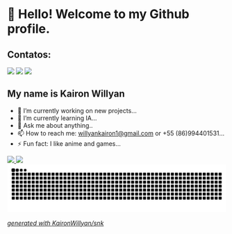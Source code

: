 # 👋 Hello! Welcome to my Github profile.
## Contatos:

<div>
<a href="https://instagram.com/kairon_willyan" target="_blank"><img loading="lazy" src="https://img.shields.io/badge/-Instagram-%23E4405F?style=for-the-badge&logo=instagram&logoColor=white" target="_blank"></a>
<a href = "mailto:willyankairon1@gmail.com"><img loading="lazy" src="https://img.shields.io/badge/Gmail-D14836?style=for-the-badge&logo=gmail&logoColor=white" target="_blank"></a>
<a href="https://www.linkedin.com/in/kairon-willyan-ribeiro-de-melo-91886a1b2" target="_blank"><img loading="lazy" src="https://img.shields.io/badge/-LinkedIn-%230077B5?style=for-the-badge&logo=linkedin&logoColor=white" target="_blank"></a>   
</div>

## My name is Kairon Willyan

- 🔭 I’m currently working on new projects...
- 🌱 I’m currently learning IA...
- 💬 Ask me about anything..
- 📫 How to reach me: <a>willyankairon1@gmail.com</a> or +55 (86)994401531...
- ⚡ Fun fact: I like anime and games...

<div>
<a href="https://github.com/KaironWillyan">
<img loading="lazy" height="180em" src="https://github-readme-stats.vercel.app/api/top-langs/?username=KaironWillyan&layout=compact&langs_count=7&theme=dracula"/>
<img loading="lazy" height="180em" src="https://github-readme-stats.vercel.app/api?username=KaironWillyan&show_icons=true&theme=dracula&include_all_commits=true&count_private=true"/>
</div>

<picture>
  <source media="(prefers-color-scheme: dark)" srcset="https://raw.githubusercontent.com/KaironWillyan/KaironWillyan/output/github-contribution-grid-snake-dark.svg">
  <source media="(prefers-color-scheme: light)" srcset="https://raw.githubusercontent.com/KaironWillyan/KaironWillyan/output/github-contribution-grid-snake.svg">
  <img alt="github contribution grid snake animation" src="https://raw.githubusercontent.com/KaironWillyan/KaironWillyan/output/github-contribution-grid-snake.svg">
</picture>

_generated with [KaironWillyan/snk](https://github.com/KaironWillyan/KaironWillyan)_


<!--### Hi there 👋
**KaironWillyan/KaironWillyan** is a ✨ _special_ ✨ repository because its `README.md` (this file) appears on your GitHub profile.

Here are some ideas to get you started:

- 🔭 I’m currently working on ...
- 🌱 I’m currently learning ...
- 👯 I’m looking to collaborate on ...
- 🤔 I’m looking for help with ...
- 💬 Ask me about ...
- 📫 How to reach me: ...
- 😄 Pronouns: ...
- ⚡ Fun fact: ...
-->
